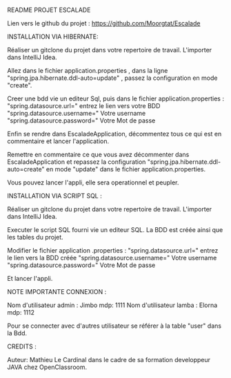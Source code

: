 README PROJET ESCALADE

Lien vers le github du projet :
https://github.com/Moorgtat/Escalade

INSTALLATION VIA HIBERNATE:

Réaliser un gitclone du projet dans votre repertoire 
de travail. L'importer dans IntelliJ Idea.

Allez dans le fichier application.properties , dans 
la ligne "spring.jpa.hibernate.ddl-auto=update" ,
passez la configuration en mode "create".

Creer une bdd vie un editeur Sql, puis dans le fichier
application.properties :
"spring.datasource.url=" entrez le lien vers votre BDD
"spring.datasource.username=" Votre username
"spring.datasource.password=" Votre Mot de passe

Enfin se rendre dans EscaladeApplication, décommentez tous
ce qui est en commentaire et lancer l'application.

Remettre en commentaire ce que vous avez décommenter dans
EscaladeApplication et repassez la configuration
"spring.jpa.hibernate.ddl-auto=create" en mode "update"
dans le fichier application.properties.

Vous pouvez lancer l'appli, elle sera operationnel et
peupler.

INSTALLATION VIA SCRIPT SQL :

Réaliser un gitclone du projet dans votre repertoire 
de travail. L'importer dans IntelliJ Idea.

Executer le script SQL fourni vie un editeur SQL. La
BDD est créée ainsi que les tables du projet.

Modifier le fichier application .properties :
"spring.datasource.url=" entrez le lien vers la BDD créée
"spring.datasource.username=" Votre username
"spring.datasource.password=" Votre Mot de passe

Et lancer l'appli.

NOTE IMPORTANTE CONNEXION :

Nom d'utilisateur admin : Jimbo mdp: 1111
Nom d'utilisateur lamba : Elorna mdp: 1112

Pour se connecter avec d'autres utilisateur se 
référer à la table "user" dans la Bdd.

CREDITS :

Auteur: Mathieu Le Cardinal dans le cadre de sa formation
developpeur JAVA chez OpenClassroom.





 